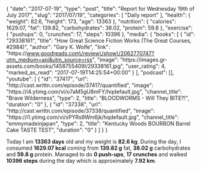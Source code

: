 {
    "date": "2017-07-19",
    "type": "post",
    "title": "Report for Wednesday 19th of July 2017",
    "slug": "2017\/07\/19",
    "categories": [
        "Daily report"
    ],
    "health": {
        "weight": 82.6,
        "height": 173,
        "age": 13363
    },
    "nutrition": {
        "calories": 1629.07,
        "fat": 139.82,
        "carbohydrates": 38.02,
        "protein": 59.8
    },
    "exercise": {
        "pushups": 0,
        "crunches": 17,
        "steps": 10396
    },
    "media": {
        "books": [
            {
                "id": "29338161",
                "title": "How Great Science Fiction Works (The Great Courses, #2984)",
                "author": "Gary K. Wolfe",
                "link": "https:\/\/www.goodreads.com\/review\/show\/2062770747?utm_medium=api&utm_source=rss",
                "image": "https:\/\/images.gr-assets.com\/books\/1458755409l\/29338161.jpg",
                "user_rating": 4,
                "marked_as_read": "2017-07-19T14:25:54+00:00"
            }
        ],
        "podcast": [],
        "youtube": [
            {
                "id": "37417",
                "url": "http:\/\/cast.writtn.com\/episode\/37417\/quantified",
                "image": "https:\/\/i4.ytimg.com\/vi\/o7aM5gU8mFY\/hqdefault.jpg",
                "channel_title": "Brave Wilderness",
                "type": 2,
                "title": "BLOODWORMS - Will They BITE?!",
                "duration": "0"
            },
            {
                "id": "37338",
                "url": "http:\/\/cast.writtn.com\/episode\/37338\/quantified",
                "image": "https:\/\/i1.ytimg.com\/vi\/xPYRs9Wm6jk\/hqdefault.jpg",
                "channel_title": "emmymadeinjapan",
                "type": 2,
                "title": "Kentucky Woods BOURBON Barrel Cake TASTE TEST",
                "duration": "0"
            }
        ]
    }
}

Today I am <strong>13363 days</strong> old and my weight is <strong>82.6 kg</strong>. During the day, I consumed <strong>1629.07 kcal</strong> coming from <strong>139.82 g</strong> fat, <strong>38.02 g</strong> carbohydrates and <strong>59.8 g</strong> protein. Managed to do <strong>0 push-ups</strong>, <strong>17 crunches</strong> and walked <strong>10396 steps</strong> during the day which is approximately <strong>7.92 km</strong>.